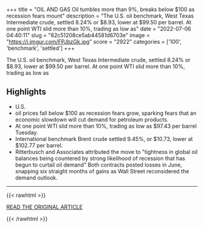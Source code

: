 +++
title = "OIL AND GAS Oil tumbles more than 9%, breaks below $100 as recession fears mount"
description = "The U.S. oil benchmark, West Texas Intermediate crude, settled 8.24% or $8.93, lower at $99.50 per barrel. At one point WTI slid more than 10%, trading as low as"
date = "2022-07-06 04:40:11"
slug = "62c51208ce5ab44581d6703e"
image = "https://i.imgur.com/FPJbzGk.jpg"
score = "2922"
categories = ['100', 'benchmark', 'settled']
+++

The U.S. oil benchmark, West Texas Intermediate crude, settled 8.24% or $8.93, lower at $99.50 per barrel. At one point WTI slid more than 10%, trading as low as

## Highlights

- U.S.
- oil prices fall below $100 as recession fears grow, sparking fears that an economic slowdown will cut demand for petroleum products.
- At one point WTI slid more than 10%, trading as low as $97.43 per barrel Tuesday.
- International benchmark Brent crude settled 9.45%, or $10.73, lower at $102.77 per barrel.
- Ritterbusch and Associates attributed the move to "tightness in global oil balances being countered by strong likelihood of recession that has begun to curtail oil demand" Both contracts posted losses in June, snapping six straight months of gains as Wall Street reconsidered the demand outlook.

---

{{< rawhtml >}}
  <p class="article-category">
    <a target="_blank" href="https://www.cnbc.com/2022/07/05/oil-tumbles-more-than-8percent-breaks-below-100-as-recession-fears-mount.html">READ THE ORIGINAL ARTICLE</a>
  </p>
{{< /rawhtml >}}

